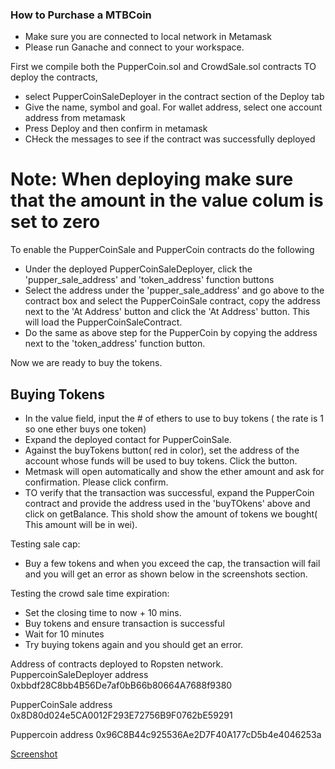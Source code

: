 ### How to Purchase a MTBCoin   
* Make sure you are connected to local network in Metamask 
* Please run Ganache and connect to your workspace.

First we compile both the PupperCoin.sol and CrowdSale.sol contracts
TO deploy the contracts, 
* select PupperCoinSaleDeployer in the contract section of the Deploy tab
* Give the name, symbol and goal. For wallet address, select one account address from metamask
* Press Deploy and then confirm in metamask
* CHeck the messages to see if the contract was successfully deployed

# Note: When deploying make sure that the amount in the value colum is set to zero
To enable the PupperCoinSale and PupperCoin contracts do the following
* Under the deployed PupperCoinSaleDeployer, click the 'pupper_sale_address' and 'token_address' function buttons
* Select the address under the 'pupper_sale_address' and go above to the contract box and select the PupperCoinSale contract, copy the address next to the 'At Address' button and click the 'At Address' button. This will load the PupperCoinSaleContract.
* Do the same as above step for the PupperCoin by copying the address next to the 'token_address' function button.

Now we are ready to buy the tokens.
 ## Buying Tokens
 * In the value field, input the # of ethers to use to buy  tokens ( the rate is 1 so one ether buys one token)
 * Expand the deployed contact for PupperCoinSale. 
 * Against the buyTokens button( red in color), set the address of the account whose funds will be used to buy tokens. Click the button.
 * Metmask will open automatically and show the ether amount and ask for confirmation. Please click confirm.
 * TO verify that the transaction was successful, expand the PupperCoin contract and provide the address used in the 'buyTOkens' above and click on getBalance. This shold show the amount of tokens we bought( This amount will be in wei).

 Testing sale cap:
 * Buy a few tokens and when you exceed the cap, the transaction will fail and you will get an error as shown below in the screenshots section.

 Testing the crowd sale time expiration:
 * Set the closing time to now + 10 mins.
 * Buy tokens and ensure transaction is successful
 * Wait for 10 minutes
 * Try buying tokens again and you should get an error.


 Address of contracts deployed to Ropsten network.
 PuppercoinSaleDeployer address
 0xbbdf28C8bb4B56De7af0bB66b80664A7688f9380 

 PupperCoinSale address
 0x8D80d024e5CA0012F293E72756B9F0762bE59291

 Puppercoin address
 0x96C8B44c925536Ae2D7F40A177cD5b4e4046253a

 [Screenshot](/screenshots/TOkenBuyingSucess-Metamaskscreenshot.PNG)



